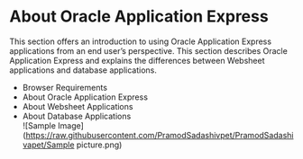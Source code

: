 # About Oracle Application Express
This section offers an introduction to using Oracle Application Express applications from an end user’s perspective. This section describes Oracle Application Express and explains the differences between Websheet applications and database applications.
- Browser Requirements
- About Oracle Application Express
- About Websheet Applications
- About Database Applications  
![Sample Image](https://raw.githubusercontent.com/PramodSadashivpet/PramodSadashivapet/Sample picture.png)
